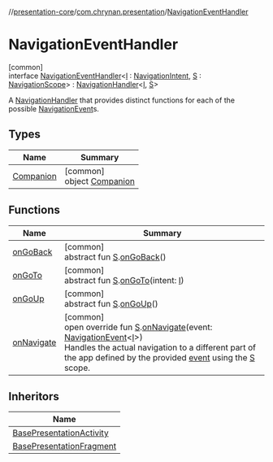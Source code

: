 //[presentation-core](../../../index.md)/[com.chrynan.presentation](../index.md)/[NavigationEventHandler](index.md)

# NavigationEventHandler

[common]\
interface [NavigationEventHandler](index.md)&lt;[I](index.md) : [NavigationIntent](../-navigation-intent/index.md), [S](index.md) : [NavigationScope](../-navigation-scope/index.md)&gt; : [NavigationHandler](../-navigation-handler/index.md)&lt;[I](index.md), [S](index.md)&gt; 

A [NavigationHandler](../-navigation-handler/index.md) that provides distinct functions for each of the possible [NavigationEvent](../-navigation-event/index.md)s.

## Types

| Name | Summary |
|---|---|
| [Companion](-companion/index.md) | [common]<br>object [Companion](-companion/index.md) |

## Functions

| Name | Summary |
|---|---|
| [onGoBack](on-go-back.md) | [common]<br>abstract fun [S](index.md).[onGoBack](on-go-back.md)() |
| [onGoTo](on-go-to.md) | [common]<br>abstract fun [S](index.md).[onGoTo](on-go-to.md)(intent: [I](index.md)) |
| [onGoUp](on-go-up.md) | [common]<br>abstract fun [S](index.md).[onGoUp](on-go-up.md)() |
| [onNavigate](on-navigate.md) | [common]<br>open override fun [S](index.md).[onNavigate](on-navigate.md)(event: [NavigationEvent](../-navigation-event/index.md)&lt;[I](index.md)&gt;)<br>Handles the actual navigation to a different part of the app defined by the provided [event](on-navigate.md) using the [S](index.md) scope. |

## Inheritors

| Name |
|---|
| [BasePresentationActivity](../-base-presentation-activity/index.md) |
| [BasePresentationFragment](../-base-presentation-fragment/index.md) |
